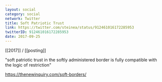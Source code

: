 ```yaml
---
layout: social
category: social
network: Twitter
title: Soft Patriotic Trust
link: https://twitter.com/steinea/status/912461016172285953
twitterID: 912461016172285953
date: 2017-09-25
---
```


[[2017]] / [[posting]]

"soft patriotic trust in the softly administered border is fully compatible with the logic of restriction"

<https://thenewinquiry.com/soft-borders/>
